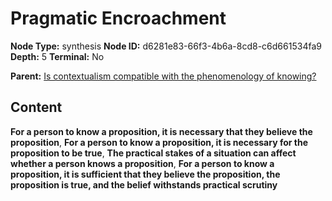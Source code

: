 # Pragmatic Encroachment

**Node Type:** synthesis
**Node ID:** d6281e83-66f3-4b6a-8cd8-c6d661534fa9
**Depth:** 5
**Terminal:** No

**Parent:** [Is contextualism compatible with the phenomenology of knowing?](is-contextualism-compatible-with-the-phenomenology-of-knowing-antithesis-ba980be9-1b2c-4ae8-a59b-54b64b8aedf7.md)

## Content

**For a person to know a proposition, it is necessary that they believe the proposition**, **For a person to know a proposition, it is necessary for the proposition to be true**, **The practical stakes of a situation can affect whether a person knows a proposition**, **For a person to know a proposition, it is sufficient that they believe the proposition, the proposition is true, and the belief withstands practical scrutiny**
